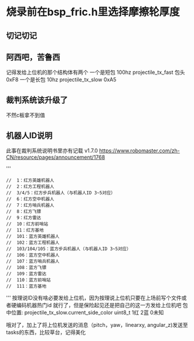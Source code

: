 # 烧录前在bsp_fric.h里选择摩擦轮厚度

## 切记切记

## 阿西吧，苦鲁西

记得发给上位机的那个结构体有两个
一个是短包 100hz projectile_tx_fast 包头 0xF8
一个是长包 10hz projectile_tx_slow 0xA5

## 裁判系统该升级了

不然c板拿不到值

## 机器人ID说明

此事在裁判系统说明书里亦有记载 v1.7.0
<https://www.robomaster.com/zh-CN/resource/pages/announcement/1768>

'''

    //  1：红方英雄机器人
    //  2：红方工程机器人
    //  3/4/5：红方步兵机器人（与机器人ID 3~5对应）
    //  6：红方空中机器人
    //  7：红方哨兵机器人
    //  8：红方飞镖
    //  9：红方雷达
    //  10：红方前哨站
    //  11：红方基地
    //  101：蓝方英雄机器人
    //  102：蓝方工程机器人
    //  103/104/105：蓝方步兵机器人（与机器人ID 3~5对应）
    //  106：蓝方空中机器人
    //  107：蓝方哨兵机器人
    //  108：蓝方飞镖
    //  109：蓝方雷达
    //  110：蓝方前哨站
    //  111：蓝方基地
'''
按理说ID没有啥必要发给上位机，因为按理说上位机只要在上场前写个文件或者硬编码机器热门id 就行了，但是保险起见还是把自己的这一方发给上位机吧
包中位置: projectile_tx_slow.current_side_color
uint8_t
1红 2蓝 0未知

哦对了，加上了将上位机发送的消息（pitch，yaw，linearxy, angular_z)发送至tasks的东西，比较草台，记得美化

